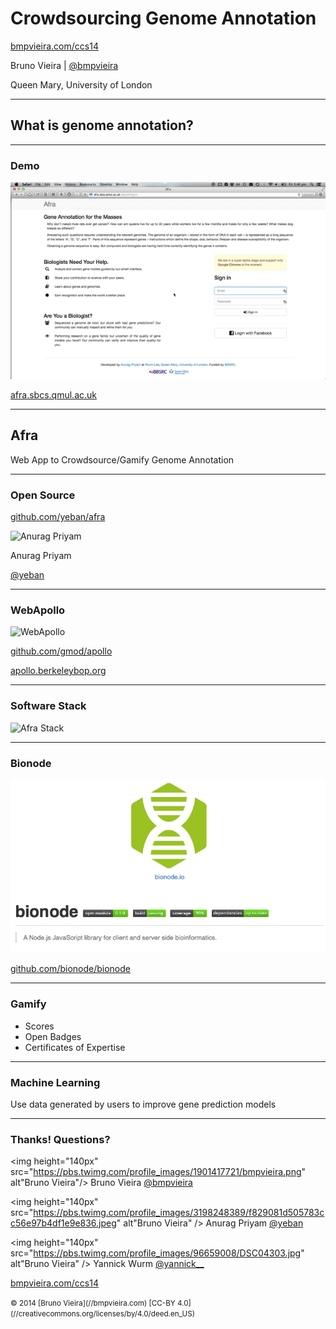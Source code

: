 # Crowdsourcing Genome Annotation

[bmpvieira.com/ccs14](//bmpvieira.com/ccs14)

Bruno Vieira | [@bmpvieira](//twitter.com/bmpvieira)

Queen Mary, University of London

---

## What is genome annotation?

---

### Demo

![Demonstration of Afra](img/afra-demo.mov.gif)

[afra.sbcs.qmul.ac.uk](http://afra.sbcs.qmul.ac.uk)

---

## Afra
Web App to Crowdsource/Gamify Genome Annotation

---

### Open Source

[github.com/yeban/afra](//github.com/yeban/afra)

![Anurag Priyam](//pbs.twimg.com/profile_images/3198248389/f829081d505783cc56e97b4df1e9e836.jpeg)

Anurag Priyam

[@yeban](//twitter.com/yeban)

---

### WebApollo

<img height="400px" src="http://apollo.berkeleybop.org/sites/genomearchitect.berkeleybop.org/files/u2/Web-Apollo-home-image5.png" alt="WebApollo" />

[github.com/gmod/apollo](//github.com/gmod/apollo)

[apollo.berkeleybop.org](//apollo.berkeleybop.org)

---

### Software Stack

![Afra Stack](https://raw.github.com/bmpvieira/phd-report-2months/master/img/afra_stack.png?token=263386__eyJzY29wZSI6IlJhd0Jsb2I6Ym1wdmllaXJhL3BoZC1yZXBvcnQtMm1vbnRocy9tYXN0ZXIvaW1nL2FmcmFfc3RhY2sucG5nIiwiZXhwaXJlcyI6MTM5MzU5ODY1MH0%3D--f7bcef22144f85cedf1f6930e5d33b9379447d63)

---

### Bionode

![bionode](img/bionode.png)

[github.com/bionode/bionode](//github.com/bionode/bionode)

---

### Gamify

* Scores
* Open Badges
* Certificates of Expertise

---

### Machine Learning

Use data generated by users to improve gene prediction models

---

### Thanks! Questions?

<img height="140px" src="https://pbs.twimg.com/profile_images/1901417721/bmpvieira.png" alt"Bruno Vieira"/>
Bruno Vieira
[@bmpvieira](//twitter.com/bmpvieira)

<img height="140px" src="https://pbs.twimg.com/profile_images/3198248389/f829081d505783cc56e97b4df1e9e836.jpeg" alt"Bruno Vieira" />
Anurag Priyam
[@yeban](//twitter.com/yeban)

<img height="140px" src="https://pbs.twimg.com/profile_images/96659008/DSC04303.jpg" alt"Bruno Vieira" />
Yannick Wurm
[@yannick__](//twitter.com/yannick__)

[bmpvieira.com/ccs14](//bmpvieira.com/ccs14)

<small>
© 2014 [Bruno Vieira](//bmpvieira.com) [CC-BY 4.0](//creativecommons.org/licenses/by/4.0/deed.en_US)
</small>